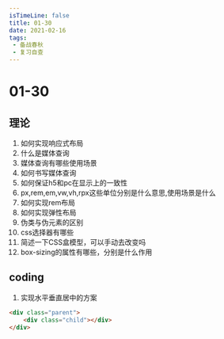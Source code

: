 ```yaml
---
isTimeLine: false
title: 01-30
date: 2021-02-16
tags:
 - 备战春秋
 - 复习自查
---
```

# 01-30

## 理论
1. 如何实现响应式布局
2. 什么是媒体查询
3. 媒体查询有哪些使用场景
4. 如何书写媒体查询
5. 如何保证h5和pc在显示上的一致性
6. px,rem,em,vw,vh,rpx这些单位分别是什么意思,使用场景是什么
7. 如何实现rem布局
8. 如何实现弹性布局
9. 伪类与伪元素的区别
10. css选择器有哪些
11. 简述一下CSS盒模型，可以手动去改变吗
12. box-sizing的属性有哪些，分别是什么作用


## coding
1. 实现水平垂直居中的方案
```html
<div class="parent">
    <div class="child"></div>
</div>
```

<comment/>
<tongji/>